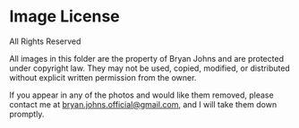 # Image License

All Rights Reserved

All images in this folder are the property of Bryan Johns and are protected under copyright law. They may not be used, copied, modified, or distributed without explicit written permission from the owner.

If you appear in any of the photos and would like them removed, please contact me at bryan.johns.official@gmail.com, and I will take them down promptly.